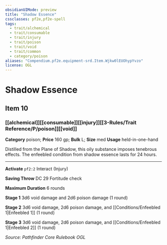 ```yaml
---
obsidianUIMode: preview
title: "Shadow Essence"
cssclasses: pf2e,pf2e-spell
tags:
  - trait/alchemical
  - trait/consumable
  - trait/injury
  - trait/poison
  - trait/void
  - trait/common
  - category/poison
aliases: "Compendium.pf2e.equipment-srd.Item.Wjkw0lEUOhypYvzo"
license: OGL
---
```

# Shadow Essence
## Item 10
### [[alchemical]][[consumable]][[injury]][[3-Rules/Trait Reference/P/poison]][[void]]

**Category** poison; 
**Price** 160 gp; 
**Bulk** L; **Size** med
**Usage** held-in-one-hand

Distilled from the Plane of Shadow, this oily substance imposes tenebrous effects. The enfeebled condition from shadow essence lasts for 24 hours.

* * *

**Activate** `pf2:2` Interact (Injury)

**Saving Throw** DC 29 Fortitude check

**Maximum Duration** 6 rounds

**Stage 1** 3d6 void damage and 2d6 poison damage (1 round)

**Stage 2** 3d6 void damage, 2d6 poison damage, and [[Conditions/Enfeebled 1|Enfeebled 1]] (1 round)

**Stage 3** 3d6 void damage, 2d6 poison damage, and [[Conditions/Enfeebled 1|Enfeebled 2]] (1 round)

*Source: Pathfinder Core Rulebook*
*OGL*